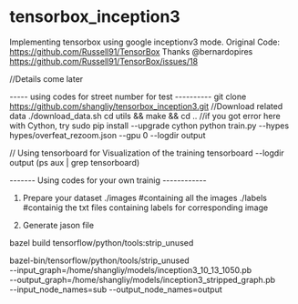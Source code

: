 # tensorbox_inception3

Implementing tensorbox using google inceptionv3 mode.
Original Code: https://github.com/Russell91/TensorBox
Thanks @bernardopires  https://github.com/Russell91/TensorBox/issues/18

//Details come later

----- using codes for street number for test ----------
git clone https://github.com/shangliy/tensorbox_inception3.git
//Download related data
./download_data.sh
cd utils && make && cd ..
//if you got error here with Cython, try sudo pip install --upgrade cython
python train.py --hypes hypes/overfeat_rezoom.json --gpu 0 --logdir output

// Using tensorboard for Visualization of the training
 tensorboard --logdir output
 (ps aux | grep tensorboard)



 ------- Using codes for your own trainig ------------
 1. Prepare your dataset
 ./images #containing all the images
 ./labels #containig the txt files containing labels for corresponding image

 2. Generate jason file


bazel build tensorflow/python/tools:strip_unused

bazel-bin/tensorflow/python/tools/strip_unused \
--input_graph=/home/shangliy/models/inception3_10_13_1050.pb \
--output_graph=/home/shangliy/models/inception3_stripped_graph.pb \
--input_node_names=sub
--output_node_names=output
